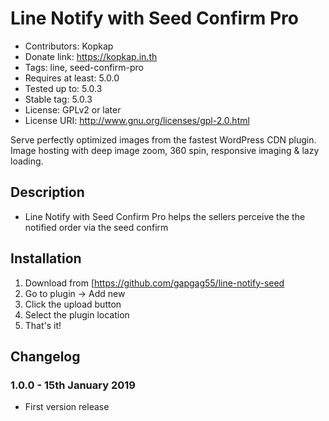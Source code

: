 # Line Notify with Seed Confirm Pro
- Contributors: Kopkap
- Donate link: https://kopkap.in.th
- Tags: line, seed-confirm-pro
- Requires at least: 5.0.0
- Tested up to: 5.0.3
- Stable tag: 5.0.3
- License: GPLv2 or later
- License URI: http://www.gnu.org/licenses/gpl-2.0.html

Serve perfectly optimized images from the fastest WordPress CDN plugin. Image hosting with deep image zoom, 360 spin, responsive imaging & lazy loading.

## Description

- Line Notify with Seed Confirm Pro helps the sellers perceive the the notified order via the seed confirm

## Installation

1. Download from [https://github.com/gapgag55/line-notify-seed
2. Go to plugin -> Add new
3. Click the upload button
4. Select the plugin location
5. That's it!

## Changelog 

### 1.0.0 - 15th January 2019
- First version release

